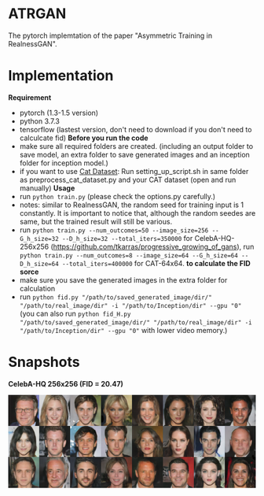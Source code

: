# ATRGAN
The pytorch implemtation of the paper "Asymmetric Training in RealnessGAN".

# Implementation
**Requirement**
* pytorch (1.3-1.5 version)
* python 3.7.3
* tensorflow (lastest version, don't need to download if you don't need to calculcate fid)
**Before you run the code**
* make sure all required folders are created. (including an output folder to save model, an extra folder to save generated images and an inception folder for inception model.)
* if you want to use [Cat Dataset](http://academictorrents.com/details/c501571c29d16d7f41d159d699d0e7fb37092cbd): Run setting_up_script.sh in same folder as preprocess_cat_dataset.py and your CAT dataset (open and run manually)
**Usage**
* run `python train.py` (please check the options.py carefully.)
* notes: similar to RealnessGAN, the random seed for training input is 1 constantly. It is important to notice that, although the random seedes are same, but the trained result will still be various.
* run `python train.py --num_outcomes=50 --image_size=256 --G_h_size=32 --D_h_size=32 --total_iters=350000` for CelebA-HQ-256x256 (https://github.com/tkarras/progressive_growing_of_gans), run `python train.py --num_outcomes=8 --image_size=64 --G_h_size=64 --D_h_size=64 --total_iters=400000` for CAT-64x64.
**to calculate the FID sorce**
* make sure you save the generated images in the extra folder for calculation
* run `python fid.py "/path/to/saved_generated_image/dir/" "/path/to/real_image/dir" -i "/path/to/Inception/dir" --gpu "0"` (you can also run `python fid_H.py "/path/to/saved_generated_image/dir/" "/path/to/real_image/dir" -i "/path/to/Inception/dir" --gpu "0"` with lower video memory.)

# Snapshots

**CelebA-HQ 256x256 (FID = 20.47)**

![](/images/ATRGAN.png)
